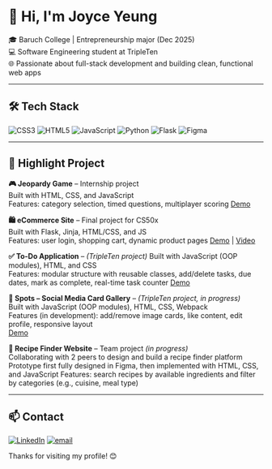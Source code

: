 # 👋 Hi, I'm Joyce Yeung

🎓 Baruch College | Entrepreneurship major (Dec 2025)  
💻 Software Engineering student at TripleTen  
🌐 Passionate about full-stack development and building clean, functional web apps

---

## 🛠️ Tech Stack
![CSS3](https://img.shields.io/badge/css3-%231572B6.svg?style=flat&logo=css3&logoColor=white) ![HTML5](https://img.shields.io/badge/html5-%23E34F26.svg?style=flat&logo=html5&logoColor=white) ![JavaScript](https://img.shields.io/badge/javascript-%23323330.svg?style=flat&logo=javascript&logoColor=%23F7DF1E) ![Python](https://img.shields.io/badge/python-3670A0?style=flat&logo=python&logoColor=ffdd54) ![Flask](https://img.shields.io/badge/flask-%23000.svg?style=flat&logo=flask&logoColor=white) ![Figma](https://img.shields.io/badge/figma-%23F24E1E.svg?style=flat&logo=figma&logoColor=white)

---

## 🚀 Highlight Project
**🎮 Jeopardy Game** – Internship project  
Built with HTML, CSS, and JavaScript  
Features: category selection, timed questions, multiplayer scoring
[Demo](https://joyce1312.github.io/Jeopardy/)  

**🛍️ eCommerce Site** – Final project for CS50x  
Built with Flask, Jinja, HTML/CSS, and JS  
Features: user login, shopping cart, dynamic product pages
[Demo](https://e-commerce-hlvh.onrender.com/) | [Video](https://youtu.be/6D7-cFlIxgg)

**✅ To-Do Application** – *(TripleTen project)*
Built with JavaScript (OOP modules), HTML, and CSS  
Features: modular structure with reusable classes, add/delete tasks, due dates, mark as complete, real-time task counter
[Demo](https://joyce1312.github.io/se_project_todo-app/) 

**📸 Spots – Social Media Card Gallery** – *(TripleTen project, in progress)*  
Built with JavaScript (OOP modules), HTML, CSS, Webpack  
Features (in development): add/remove image cards, like content, edit profile, responsive layout  
[Demo](https://joyce1312.github.io/se_project_spots/) 

**🥘 Recipe Finder Website** – Team project *(in progress)*  
Collaborating with 2 peers to design and build a recipe finder platform
Prototype first fully designed in Figma, then implemented with HTML, CSS, and JavaScript
Features: search recipes by available ingredients and filter by categories (e.g., cuisine, meal type)

---

## 📫 Contact
[![LinkedIn](https://img.shields.io/badge/LinkedIn-%230077B5.svg?logo=linkedin&logoColor=white)](https://www.linkedin.com/in/joyceyeung-tech/) [![email](https://img.shields.io/badge/Email-D14836?logo=gmail&logoColor=white)](mailto:joyce03184j@gmail.com)



Thanks for visiting my profile! 😊










